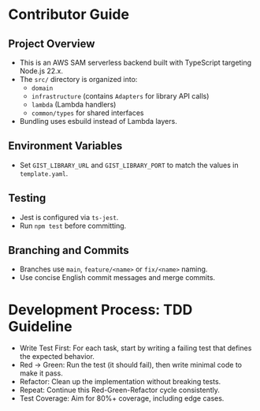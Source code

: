 # Contributor Guide

## Project Overview
- This is an AWS SAM serverless backend built with TypeScript targeting Node.js 22.x.
- The `src/` directory is organized into:
  - `domain`
  - `infrastructure` (contains `Adapters` for library API calls)
  - `lambda` (Lambda handlers)
  - `common/types` for shared interfaces
- Bundling uses esbuild instead of Lambda layers.

## Environment Variables
- Set `GIST_LIBRARY_URL` and `GIST_LIBRARY_PORT` to match the values in `template.yaml`.

## Testing
- Jest is configured via `ts-jest`.
- Run `npm test` before committing.

## Branching and Commits
- Branches use `main`, `feature/<name>` or `fix/<name>` naming.
- Use concise English commit messages and merge commits.

# Development Process: TDD Guideline
- Write Test First: For each task, start by writing a failing test that defines the expected behavior.
- Red → Green: Run the test (it should fail), then write minimal code to make it pass.
- Refactor: Clean up the implementation without breaking tests.
- Repeat: Continue this Red-Green-Refactor cycle consistently.
- Test Coverage: Aim for 80%+ coverage, including edge cases.